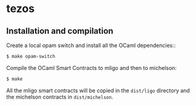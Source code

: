 # tezos

## Installation and compilation

Create a local opam switch and install all the OCaml dependencies::

```bash
$ make opam-switch
```

Compile the OCaml Smart Contracts to mligo and then to michelson:

```bash
$ make
```

All the mligo smart contracts will be copied in the `dist/ligo`
directory and the michelson contracts in `dist/michelson`.
